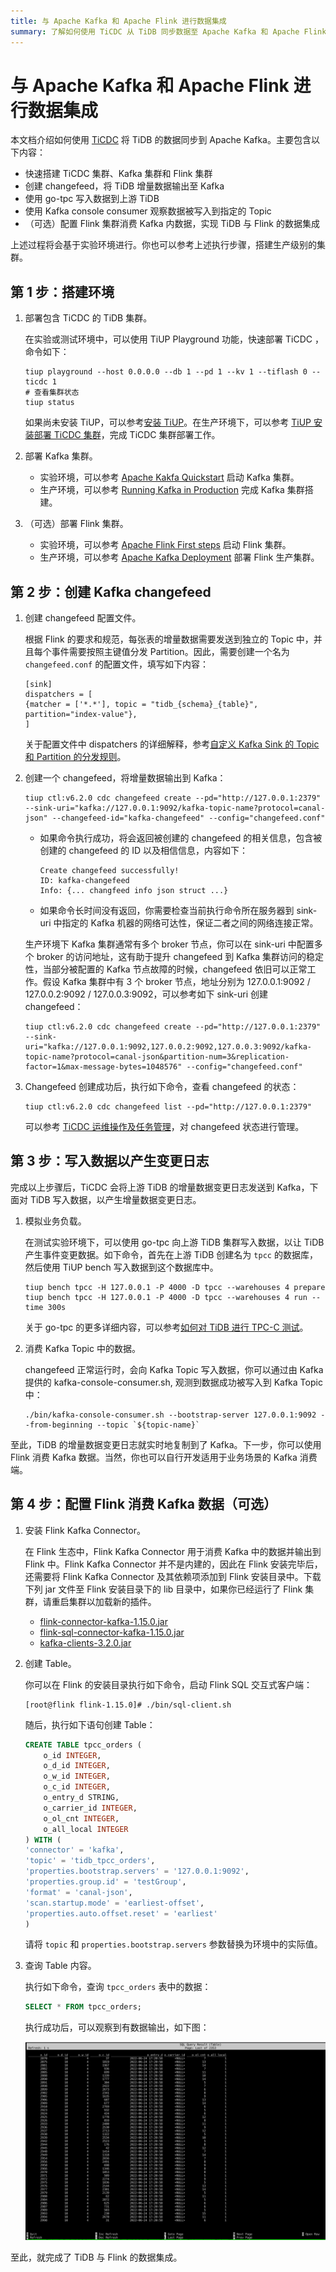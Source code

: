 ```yaml
---
title: 与 Apache Kafka 和 Apache Flink 进行数据集成
summary: 了解如何使用 TiCDC 从 TiDB 同步数据至 Apache Kafka 和 Apache Flink。
---
```


# 与 Apache Kafka 和 Apache Flink 进行数据集成

本文档介绍如何使用 [TiCDC](/ticdc/ticdc-overview.md) 将 TiDB 的数据同步到 Apache Kafka。主要包含以下内容：

- 快速搭建 TiCDC 集群、Kafka 集群和 Flink 集群
- 创建 changefeed，将 TiDB 增量数据输出至 Kafka
- 使用 go-tpc 写入数据到上游 TiDB
- 使用 Kafka console consumer 观察数据被写入到指定的 Topic
- （可选）配置 Flink 集群消费 Kafka 内数据，实现 TiDB 与 Flink 的数据集成

上述过程将会基于实验环境进行。你也可以参考上述执行步骤，搭建生产级别的集群。

## 第 1 步：搭建环境

1. 部署包含 TiCDC 的 TiDB 集群。

    在实验或测试环境中，可以使用 TiUP Playground 功能，快速部署 TiCDC ，命令如下：

    ```shell
    tiup playground --host 0.0.0.0 --db 1 --pd 1 --kv 1 --tiflash 0 --ticdc 1
    # 查看集群状态
    tiup status
    ```

    如果尚未安装 TiUP，可以参考[安装 TiUP](/tiup/tiup-overview.md)。在生产环境下，可以参考 [TiUP 安装部署 TiCDC 集群](/ticdc/deploy-ticdc.md)，完成 TiCDC 集群部署工作。

2. 部署 Kafka 集群。

    - 实验环境，可以参考 [Apache Kakfa Quickstart](https://kafka.apache.org/quickstart) 启动 Kafka 集群。
    - 生产环境，可以参考 [Running Kafka in Production](https://docs.confluent.io/platform/current/kafka/deployment.html) 完成 Kafka 集群搭建。

3. （可选）部署 Flink 集群。

    - 实验环境，可以参考 [Apache Flink First steps](https://nightlies.apache.org/flink/flink-docs-release-1.15/docs/try-flink/local_installation/) 启动 Flink 集群。
    - 生产环境，可以参考 [Apache Kafka Deployment](https://nightlies.apache.org/flink/flink-docs-release-1.15/docs/deployment/overview/) 部署 Flink 生产集群。

## 第 2 步：创建 Kafka changefeed

1. 创建 changefeed 配置文件。

    根据 Flink 的要求和规范，每张表的增量数据需要发送到独立的 Topic 中，并且每个事件需要按照主键值分发 Partition。因此，需要创建一个名为 `changefeed.conf` 的配置文件，填写如下内容：

    ```
    [sink]
    dispatchers = [
    {matcher = ['*.*'], topic = "tidb_{schema}_{table}", partition="index-value"},
    ]
    ```

    关于配置文件中 dispatchers 的详细解释，参考[自定义 Kafka Sink 的 Topic 和 Partition 的分发规则](/ticdc/manage-ticdc.md#自定义-kafka-sink-的-topic-和-partition-的分发规则)。

2. 创建一个 changefeed，将增量数据输出到 Kafka：

    ```shell
    tiup ctl:v6.2.0 cdc changefeed create --pd="http://127.0.0.1:2379" --sink-uri="kafka://127.0.0.1:9092/kafka-topic-name?protocol=canal-json" --changefeed-id="kafka-changefeed" --config="changefeed.conf"
    ```

    - 如果命令执行成功，将会返回被创建的 changefeed 的相关信息，包含被创建的 changefeed 的 ID 以及相信信息，内容如下：

        ```shell
        Create changefeed successfully!
        ID: kafka-changefeed
        Info: {... changfeed info json struct ...}
        ```

    - 如果命令长时间没有返回，你需要检查当前执行命令所在服务器到 sink-uri 中指定的 Kafka 机器的网络可达性，保证二者之间的网络连接正常。

    生产环境下 Kafka 集群通常有多个 broker 节点，你可以在 sink-uri 中配置多个 broker 的访问地址，这有助于提升 changefeed 到 Kafka 集群访问的稳定性，当部分被配置的 Kafka 节点故障的时候，changefeed 依旧可以正常工作。假设 Kafka 集群中有 3 个 broker 节点，地址分别为 127.0.0.1:9092 / 127.0.0.2:9092 / 127.0.0.3:9092，可以参考如下 sink-uri 创建 changefeed：

    ```shell
    tiup ctl:v6.2.0 cdc changefeed create --pd="http://127.0.0.1:2379" --sink-uri="kafka://127.0.0.1:9092,127.0.0.2:9092,127.0.0.3:9092/kafka-topic-name?protocol=canal-json&partition-num=3&replication-factor=1&max-message-bytes=1048576" --config="changefeed.conf"
    ```

3. Changefeed 创建成功后，执行如下命令，查看 changefeed 的状态：

    ```shell
    tiup ctl:v6.2.0 cdc changefeed list --pd="http://127.0.0.1:2379"
    ```

    可以参考 [TiCDC 运维操作及任务管理](/ticdc/manage-ticdc.md#管理同步任务-changefeed)，对 changefeed 状态进行管理。

## 第 3 步：写入数据以产生变更日志

完成以上步骤后，TiCDC 会将上游 TiDB 的增量数据变更日志发送到 Kafka，下面对 TiDB 写入数据，以产生增量数据变更日志。

1. 模拟业务负载。

    在测试实验环境下，可以使用 go-tpc 向上游 TiDB 集群写入数据，以让 TiDB 产生事件变更数据。如下命令，首先在上游 TiDB 创建名为 `tpcc` 的数据库，然后使用 TiUP bench 写入数据到这个数据库中。

    ```shell
    tiup bench tpcc -H 127.0.0.1 -P 4000 -D tpcc --warehouses 4 prepare
    tiup bench tpcc -H 127.0.0.1 -P 4000 -D tpcc --warehouses 4 run --time 300s
    ```

    关于 go-tpc 的更多详细内容，可以参考[如何对 TiDB 进行 TPC-C 测试](/benchmark/benchmark-tidb-using-tpcc.md)。

2. 消费 Kafka Topic 中的数据。

    changefeed 正常运行时，会向 Kafka Topic 写入数据，你可以通过由 Kafka 提供的 kafka-console-consumer.sh, 观测到数据成功被写入到 Kafka Topic 中：

    ```shell
    ./bin/kafka-console-consumer.sh --bootstrap-server 127.0.0.1:9092 --from-beginning --topic `${topic-name}`
    ```

至此，TiDB 的增量数据变更日志就实时地复制到了 Kafka。下一步，你可以使用 Flink 消费 Kafka 数据。当然，你也可以自行开发适用于业务场景的 Kafka 消费端。

## 第 4 步：配置 Flink 消费 Kafka 数据（可选）

1. 安装 Flink Kafka Connector。

    在 Flink 生态中，Flink Kafka Connector 用于消费 Kafka 中的数据并输出到 Flink 中。Flink Kafka Connector 并不是内建的，因此在 Flink 安装完毕后，还需要将 Flink Kafka Connector 及其依赖项添加到 Flink 安装目录中。下载下列 jar 文件至 Flink 安装目录下的 lib 目录中，如果你已经运行了 Flink 集群，请重启集群以加载新的插件。

    - [flink-connector-kafka-1.15.0.jar](https://repo.maven.apache.org/maven2/org/apache/flink/flink-connector-kafka/1.15.0/flink-connector-kafka-1.15.0.jar)
    - [flink-sql-connector-kafka-1.15.0.jar](https://repo.maven.apache.org/maven2/org/apache/flink/flink-sql-connector-kafka/1.15.0/flink-sql-connector-kafka-1.15.0.jar)
    - [kafka-clients-3.2.0.jar](https://repo.maven.apache.org/maven2/org/apache/kafka/kafka-clients/3.2.0/kafka-clients-3.2.0.jar)

2. 创建 Table。

    你可以在 Flink 的安装目录执行如下命令，启动 Flink SQL 交互式客户端：

    ```shell
    [root@flink flink-1.15.0]# ./bin/sql-client.sh
    ```

    随后，执行如下语句创建 Table：

    ```sql
    CREATE TABLE tpcc_orders (
        o_id INTEGER,
        o_d_id INTEGER,
        o_w_id INTEGER,
        o_c_id INTEGER,
        o_entry_d STRING,
        o_carrier_id INTEGER,
        o_ol_cnt INTEGER,
        o_all_local INTEGER
    ) WITH (
    'connector' = 'kafka',
    'topic' = 'tidb_tpcc_orders',
    'properties.bootstrap.servers' = '127.0.0.1:9092',
    'properties.group.id' = 'testGroup',
    'format' = 'canal-json',
    'scan.startup.mode' = 'earliest-offset',
    'properties.auto.offset.reset' = 'earliest'
    )
    ```

    请将 `topic` 和 `properties.bootstrap.servers` 参数替换为环境中的实际值。

3. 查询 Table 内容。

    执行如下命令，查询 `tpcc_orders` 表中的数据：

    ```sql
    SELECT * FROM tpcc_orders;
    ```

    执行成功后，可以观察到有数据输出，如下图：

    ![SQL query result](/media/integrate/sql-query-result.png)

至此，就完成了 TiDB 与 Flink 的数据集成。

